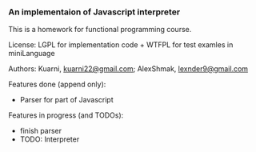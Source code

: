 ### An implementaion of Javascript interpreter

This is a homework for functional programming course.

License: LGPL for implementation code + WTFPL for test examles in miniLanguage

Authors: 
  Kuarni, kuarni22@gmail.com;
  AlexShmak, lexnder9@gmail.com

Features done (append only):
- Parser for part of Javascript

Features in progress (and TODOs):
- finish parser
- TODO: Interpreter
